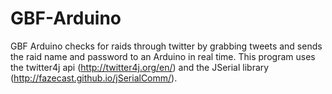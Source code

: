 # GBF-Arduino

GBF Arduino checks for raids through twitter by grabbing tweets and sends the raid name and password to an Arduino in real time. This program uses the twitter4j api (http://twitter4j.org/en/) and the JSerial library (http://fazecast.github.io/jSerialComm/). 
